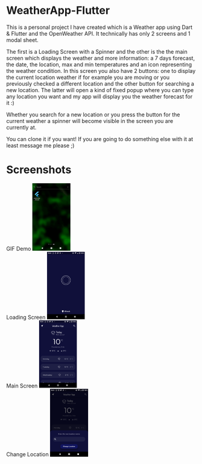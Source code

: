 # WeatherApp-Flutter
This is a personal project I have created which is a Weather app using Dart &amp; Flutter and the OpenWeather API. It technically has only 2 screens and 1 modal sheet. 

The first is a Loading Screen with a Spinner and the other is the the main screen which displays the weather and more information: a 7 days forecast, the date, the location, max and min temperatures and an icon representing the weather condition. 
In this screen you also have 2 buttons: one to display the current location weather if for example you are moving or you previously checked a different location and the other button for searching a new location. The latter will open a kind of fixed popup where you can type any location you want and my app will display you the weather forecast for it :) 

Whether you search for a new location or you press the button for the current weather a spinner will become visible in the screen you are currently at.

You can clone it if you want! If you are going to do something else with it at least message me please ;)



# Screenshots

<div>GIF Demo
<img src="https://github.com/Rffrench/WeatherApp-Flutter/blob/master/images/app-demo/weather-app-flutter.gif" width="20%"></div>
<div>Loading Screen
<img src="https://github.com/Rffrench/WeatherApp-Flutter/blob/master/images/app-demo/loading-screen.png" width="20%"></div>
<div>Main Screen
<img src="https://github.com/Rffrench/WeatherApp-Flutter/blob/master/images/app-demo/main-screen.png" width="20%"></div>
<div>Change Location
<img src="https://github.com/Rffrench/WeatherApp-Flutter/blob/master/images/app-demo/change-location.png" width="20%"></div>

